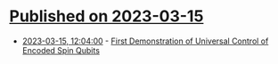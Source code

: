 # [Published on 2023-03-15](index.md)

* [2023-03-15, 12:04:00](https://soylentnews.org/article.pl?sid=23/03/14/1631249&from=rss) - [First Demonstration of Universal Control of Encoded Spin Qubits](https://soylentnews.org/article.pl?sid=23/03/14/1631249&from=rss)
